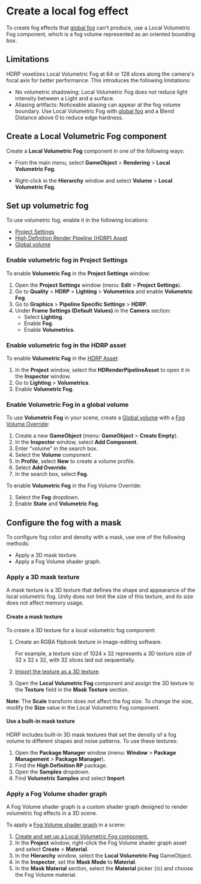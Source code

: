 # Create a local fog effect

To create fog effects that [global fog](create-a-global-fog-effect.md) can't produce, use a Local Volumetric Fog component, which is a fog volume represented as an oriented bounding box.

## Limitations

HDRP voxelizes Local Volumetric Fog at 64 or 128 slices along the camera's focal axis for better performance. This introduces the following limitations:

- No volumetric shadowing: Local Volumetric Fog does not reduce light intensity between a Light and a surface.
- Aliasing artifacts: Noticeable aliasing can appear at the fog volume boundary. Use Local Volumetric Fog with [global fog](create-a-global-fog-effect.md) and a Blend Distance above 0 to reduce edge hardness.

## Create a Local Volumetric Fog component

Create a **Local Volumetric Fog** component in one of the following ways:

- From the main menu, select **GameObject** > **Rendering** > **Local Volumetric Fog**.

- Right-click in the **Hierarchy** window and select **Volume** > **Local Volumetric Fog**.

<a name="volumetric-fog-set-up"></a>

## Set up volumetric fog

To use volumetric fog, enable it in the following locations:

- [Project Settings](#enable-fog-project-settings)
- [High Definition Render Pipeline (HDRP) Asset](#enable-fog-hdrp-asset)
- [Global volume](#enable-fog-global-volume)

<a name="enable-fog-project-settings"></a>

### Enable volumetric fog in Project Settings

To enable **Volumetric Fog** in the **Project Settings** window:

1. Open the **Project Settings** window (menu: **Edit** > **Project Settings**).
2. Go to **Quality** > **HDRP** > **Lighting** > **Volumetrics** and enable **Volumetric Fog**.
3. Go to **Graphics** > **Pipeline Specific Settings** > **HDRP**.
4. Under **Frame Settings (Default Values)** in the **Camera** section:
   - Select **Lighting**.
   - Enable **Fog**.
   - Enable **Volumetrics**.

<a name="enable-fog-hdrp-asset"></a>

### Enable volumetric fog in the HDRP asset

To enable **Volumetric Fog** in the [HDRP Asset](HDRP-Asset.md):

1. In the **Project** window, select the **HDRenderPipelineAsset** to open it in the **Inspector** window.
2. Go to **Lighting** > **Volumetrics**.
3. Enable **Volumetric Fog**.

<a name="enable-fog-global-volume"></a>

### Enable Volumetric Fog in a global volume

To use **Volumetric Fog** in your scene, create a [Global volume](understand-volumes.md) with a [Fog Volume Override](fog-volume-override-reference.md):

1. Create a new **GameObject** (menu: **GameObject** > **Create Empty**).
2. In the **Inspector** window, select **Add Component**.
3. Enter “volume” in the search box.
4. Select the **Volume** component.
5. In **Profile**, select **New** to create a volume profile.
6. Select **Add Override**.
7. In the search box, select **Fog**.

To enable **Volumetric Fog** in the Fog Volume Override:

1. Select the **Fog** dropdown.
2. Enable **State** and **Volumetric Fog**.

<a name="apply-fog-volume"></a>

## Configure the fog with a mask

To configure fog color and density with a mask, use one of the following methods:

- Apply a 3D mask texture.
- Apply a Fog Volume shader graph.

### Apply a 3D mask texture

A mask texture is a 3D texture that defines the shape and appearance of the local volumetric fog. Unity does not limit the size of this texture, and its size does not affect memory usage.

#### Create a mask texture

To create a 3D texture for a local volumetric fog component:

1. Create an RGBA flipbook texture in image-editing software. 

    For example, a texture size of 1024 x 32 represents a 3D texture size of 32 x 32 x 32, with 32 slices laid out sequentially.

2. [Import the texture as a 3D texture](https://docs.unity3d.com/Manual/class-Texture3D.html).

3. Open the **Local Volumetric Fog** component and assign the 3D texture to the **Texture** field in the **Mask Texture** section.

**Note**: The **Scale** transform does not affect the fog size. To change the size, modify the **Size** value in the Local Volumetric Fog component.

#### Use a built-in mask texture

HDRP includes built-in 3D mask textures that set the density of a fog volume to different shapes and noise patterns. To use these textures:

1. Open the **Package Manager** window (menu: **Window** > **Package Management** > **Package Manager**).
2. Find the **High Definition RP** package.
3. Open the **Samples** dropdown.
4. Find **Volumetric Samples** and select **Import**.

### Apply a Fog Volume shader graph

A Fog Volume shader graph is a custom shader graph designed to render volumetric fog effects in a 3D scene.

To apply a [Fog Volume shader graph](fog-volume-master-stack-reference.md) in a scene:

1. [Create and set up a Local Volumetric Fog component.](#volumetric-fog-set-up)
2. In the **Project** window, right-click the Fog Volume shader graph asset and select **Create** > **Material**.
3. In the **Hierarchy** window, select the **Local Volumetric Fog** GameObject.
4. In the **Inspector**, set the **Mask Mode** to **Material**.
5. In the **Mask Material** section, select the **Material** picker (⊙) and choose the Fog Volume material.


